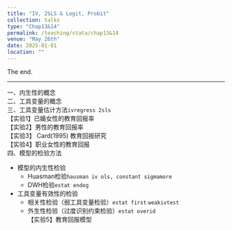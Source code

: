 ```yaml
---
title: "IV, 2SLS & Logit, Probit"
collection: talks
type: "Chap13&14"
permalink: /teaching/stata/chap13&14
venue: "May 26th"
date: 2025-01-01
location: ""
---
```


The end.

---

一、内生性的概念  
二、工具变量的概念  
三、工具变量估计方法`ivregress 2sls`  
    【实验1】已婚女性的教育回报率  
    【实验2】男性的教育回报率  
    【实验3】 Card(1995) 教育回报研究  
    【实验4】职业女性的教育回报  
四、模型的检验方法
- 模型的内生性检验
  - Huasman检验`hausman iv ols, constant sigmamore`
  - DWH检验`estat endog`
- 工具变量有效性的检验
  - 相关性检验（弱工具变量检验）`estat first` `weakivtest`
  - 外生性检验（过度识别约束检验）`estat overid`  
    【实验5】教育回报模型
